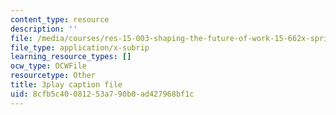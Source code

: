 ```yaml
---
content_type: resource
description: ''
file: /media/courses/res-15-003-shaping-the-future-of-work-15-662x-spring-2016/8cfb5c40081253a790b0ad427968bf1c_ICBy0tTtgR4.vtt
file_type: application/x-subrip
learning_resource_types: []
ocw_type: OCWFile
resourcetype: Other
title: 3play caption file
uid: 8cfb5c40-0812-53a7-90b0-ad427968bf1c
---
```


